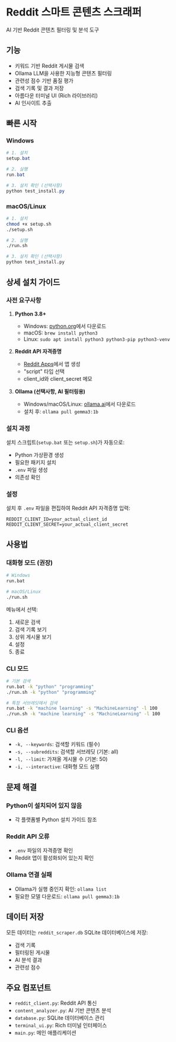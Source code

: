 # Reddit 스마트 콘텐츠 스크래퍼

AI 기반 Reddit 콘텐츠 필터링 및 분석 도구

## 기능

- 키워드 기반 Reddit 게시물 검색
- Ollama LLM을 사용한 지능형 콘텐츠 필터링
- 관련성 점수 기반 품질 평가
- 검색 기록 및 결과 저장
- 아름다운 터미널 UI (Rich 라이브러리)
- AI 인사이트 추출

## 빠른 시작

### Windows

```powershell
# 1. 설치
setup.bat

# 2. 실행
run.bat

# 3. 설치 확인 (선택사항)
python test_install.py
```

### macOS/Linux

```bash
# 1. 설치
chmod +x setup.sh
./setup.sh

# 2. 실행
./run.sh

# 3. 설치 확인 (선택사항)
python test_install.py
```

## 상세 설치 가이드

### 사전 요구사항

1. **Python 3.8+**

   - Windows: [python.org](https://python.org)에서 다운로드
   - macOS: `brew install python3`
   - Linux: `sudo apt install python3 python3-pip python3-venv`

2. **Reddit API 자격증명**

   - [Reddit Apps](https://www.reddit.com/prefs/apps)에서 앱 생성
   - "script" 타입 선택
   - client_id와 client_secret 메모

3. **Ollama (선택사항, AI 필터링용)**
   - Windows/macOS/Linux: [ollama.ai](https://ollama.ai/download)에서 다운로드
   - 설치 후: `ollama pull gemma3:1b`

### 설치 과정

설치 스크립트(`setup.bat` 또는 `setup.sh`)가 자동으로:

- Python 가상환경 생성
- 필요한 패키지 설치
- `.env` 파일 생성
- 의존성 확인

### 설정

설치 후 `.env` 파일을 편집하여 Reddit API 자격증명 입력:

```
REDDIT_CLIENT_ID=your_actual_client_id
REDDIT_CLIENT_SECRET=your_actual_client_secret
```

## 사용법

### 대화형 모드 (권장)

```bash
# Windows
run.bat

# macOS/Linux
./run.sh
```

메뉴에서 선택:

1. 새로운 검색
2. 검색 기록 보기
3. 상위 게시물 보기
4. 설정
5. 종료

### CLI 모드

```bash
# 기본 검색
run.bat -k "python" "programming"
./run.sh -k "python" "programming"

# 특정 서브레딧에서 검색
run.bat -k "machine learning" -s "MachineLearning" -l 100
./run.sh -k "machine learning" -s "MachineLearning" -l 100
```

### CLI 옵션

- `-k, --keywords`: 검색할 키워드 (필수)
- `-s, --subreddits`: 검색할 서브레딧 (기본: all)
- `-l, --limit`: 가져올 게시물 수 (기본: 50)
- `-i, --interactive`: 대화형 모드 실행

## 문제 해결

### Python이 설치되어 있지 않음

- 각 플랫폼별 Python 설치 가이드 참조

### Reddit API 오류

- `.env` 파일의 자격증명 확인
- Reddit 앱이 활성화되어 있는지 확인

### Ollama 연결 실패

- Ollama가 실행 중인지 확인: `ollama list`
- 필요한 모델 다운로드: `ollama pull gemma3:1b`

## 데이터 저장

모든 데이터는 `reddit_scraper.db` SQLite 데이터베이스에 저장:

- 검색 기록
- 필터링된 게시물
- AI 분석 결과
- 관련성 점수

## 주요 컴포넌트

- `reddit_client.py`: Reddit API 통신
- `content_analyzer.py`: AI 기반 콘텐츠 분석
- `database.py`: SQLite 데이터베이스 관리
- `terminal_ui.py`: Rich 터미널 인터페이스
- `main.py`: 메인 애플리케이션
